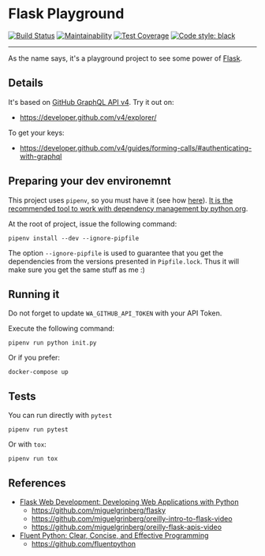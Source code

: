 # Flask Playground

[![Build Status](https://travis-ci.org/willianantunes/flask-playground.svg?branch=master)](https://travis-ci.org/willianantunes/flask-playground)
[![Maintainability](https://api.codeclimate.com/v1/badges/ac42632e5d323914c5a4/maintainability)](https://codeclimate.com/github/willianantunes/flask-playground/maintainability)
[![Test Coverage](https://api.codeclimate.com/v1/badges/ac42632e5d323914c5a4/test_coverage)](https://codeclimate.com/github/willianantunes/flask-playground/test_coverage)
[![Code style: black](https://img.shields.io/badge/code%20style-black-000000.svg)](https://github.com/ambv/black)

---

As the name says, it's a playground project to see some power of [Flask](https://github.com/pallets/flask).

## Details

It's based on [GitHub GraphQL API v4](https://developer.github.com/v4/). Try it out on:

- https://developer.github.com/v4/explorer/

To get your keys:

- https://developer.github.com/v4/guides/forming-calls/#authenticating-with-graphql

## Preparing your dev environemnt

This project uses `pipenv`, so you must have it (see how [here](https://pipenv.readthedocs.io/en/latest/#install-pipenv-today)). [It is the recommended tool to work with dependency management by python.org](https://packaging.python.org/guides/tool-recommendations/).

At the root of project, issue the following command:

    pipenv install --dev --ignore-pipfile

The option `--ignore-pipfile` is used to guarantee that you get the dependencies from the versions presented in `Pipfile.lock`. Thus it will make sure you get the same stuff as me :)

## Running it

Do not forget to update `WA_GITHUB_API_TOKEN` with your API Token.

Execute the following command:

    pipenv run python init.py

Or if you prefer:

    docker-compose up

## Tests

You can run directly with `pytest`

    pipenv run pytest

Or with `tox`:

    pipenv run tox

## References

- [Flask Web Development: Developing Web Applications with Python](https://www.amazon.com/Flask-Web-Development-Developing-Applications/dp/1449372627)
    - https://github.com/miguelgrinberg/flasky
    - https://github.com/miguelgrinberg/oreilly-intro-to-flask-video
    - https://github.com/miguelgrinberg/oreilly-flask-apis-video
- [Fluent Python: Clear, Concise, and Effective Programming](https://www.amazon.com/Fluent-Python-Concise-Effective-Programming/dp/1491946008)
    - https://github.com/fluentpython

